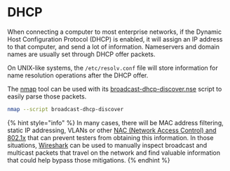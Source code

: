 # DHCP

When connecting a computer to most enterprise networks, if the Dynamic Host Configuration Protocol (DHCP) is enabled, it will assign an IP address to that computer, and send a lot of information. Nameservers and domain names are usually set through DHCP offer packets.

On UNIX-like systems, the `/etc/resolv.conf` file will store information for name resolution operations after the DHCP offer.

The [nmap](https://nmap.org) tool can be used with its [broadcast-dhcp-discover.nse](https://nmap.org/nsedoc/scripts/broadcast-dhcp-discover.html) script to easily parse those packets.

```bash
nmap --script broadcast-dhcp-discover
```

{% hint style="info" %}
In many cases, there will be MAC address filtering, static IP addressing, VLANs or other [NAC (Network Access Control) and 802.1x](../../physical/networking/network-access-control.md) that can prevent testers from obtaining this information. In those situations, [Wireshark](https://www.wireshark.org) can be used to manually inspect broadcast and multicast packets that travel on the network and find valuable information that could help bypass those mitigations.
{% endhint %}
